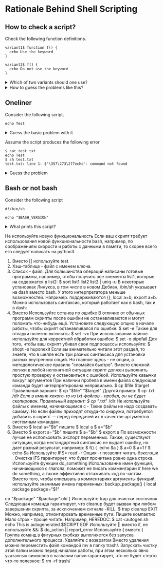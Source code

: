 # Rationale Behind Shell Scripting

## How to check a script?

Check the following function definitions.

```
variant1$ function f() {
  echo Use the keyword
}
```


```
variant2$ f() {
  echo Do not use the keyword
}
```

<details>

<summary>Which of two variants should one use?</summary>

`dash` does not understand `function` keyword. `dash` is a rewritten and shorter version of `bash`:

```
$ ls -l /bin/?ash
-rwxr-xr-x 1 root root 1183448 Apr 18  2022 /bin/bash
-rwxr-xr-x 1 root root  129816 Jul 18  2019 /bin/dash
```

</details>

<details>

<summary>How to guess the problems like this?</summary>


Use `shellcheck`, e.g.

```
$ shellcheck test.sh

In test.sh line 4:
function f() { echo $a; }
^-----------------------^ SC2112: 'function' keyword is non-standard. Delete it.

For more information:
  https://www.shellcheck.net/wiki/SC2112 -- 'function' keyword is non-standar...
```

</details>

## Oneliner

Consider the following script.

```
echo Test
```

<details>
<summary>Guess the basic problem with it</summary>

```
In test.sh line 1:
echo Test
^-- SC2148: Tips depend on target shell and yours is unknown. Add a shebang.

For more information:
  https://www.shellcheck.net/wiki/SC2148 -- Tips depend on target shell and y...
```

Note, each problem has a dedicated page with explanations.
Shebang is a way to indicate the command line interpreter. It looks like `#!/bin/sh` or `#!/bin/bash` in the first line.

</details>

Assume the script produces the following error

```
$ cat test.txt
echo Test
$ sh test.txt
test.txt: line 1: $'\357\273\277echo': command not found
```

<details>

<summary>Guess the problem</summary>

An UTF-8 editor added a <a href="https://en.wikipedia.org/wiki/Byte_order_mark">byte order mark</a> to the script.

</details>


## Bash or not bash

Consider the following script

```
#!/bin/sh

echo "$BASH_VERSION"
```

<details>

<summary>What prints this script?</summary>

It is undefined. For example, in newer versions of Debian `/bin/sh` points to `/bin/dash`.

</details>



Не используйте новую функциональность
Если ваш скрипт требует использования новой функциональности bash, например, по соображениям скорости и работы с данными в памяти, то скорее всего его следует написать на python3.
1. Вместо [[ используйте test.
2. Хэш-таблица - файл с именем ключа.
3. Список - файл. Для большинства операций написаны готовые программы, например, чтобы получить все элементы list1, которые на содержатся в list2:
$ sort list1 list2 list2 | uniq -u
В некоторых установках Линукса, в том числе в новом Дебиан, /bin/sh указывает на dash вместо bash. У этого интерпретатора меньше возможностей. Например. поддерживаются {}, local a=b, export a=b.
Можно использовать синтаксис, который работает как в bash, так и в dash:
1. Вместо
Используйте останов по ошибке
В отличие от обычных программ скрипты после ошибки не останавливаются и могут поломать что-нибудь ещё.  Установите следующую опцию в начале работы, чтобы скрипт останавливался по ошибке:
$ set -e
Также для отладки полезно включать:
$ set -vx
При использовании пайпов используйте для корректной обработки ошибок:
$ set -o pipefail
Для того, чтобы ваш скрипт убивал свои подпроцессы используйте:
$ shopt -s huponexit
Если вы внимательно читали этот раздел, то знаете, что в шелле есть три разных синтаксиса для установки разных внутренних опций. Но главное здесь - не опции, а методологическое правило "сломайся быстро". Вместо сложной логики в любой непонятной ситуации скрипт должен выполнить простую проверку и остановиться с ошибкой.
Используйте кавычки вокруг аргументов
При наличии пробела в имени файла следующая команда будет интерпретирована неправильно.
$ cp $file $target
 Правильный вариант:
$ cp "$file" "$target"
Другой пример:
$ cp *.txt /dir
Если в имени какого-то из txt-файлов - пробел, он не будет скопирован. Правильный вариант:
$ cp "*.txt" /dir
Не используйте файлы с именем, начинающимся с -
Такие файлы не надо создавать самому. Но если файлы приходят откуда-то снаружи, потребуется добавить в скрипт -- перед передачей их в качестве аргументов системным командам.
2. Вместо
$ local a="$b"
пишите
$ local a
$ a="$b"
3. Вместо
$ export a="$b"
пишите
$ a="$b"
$ export a
По возможности лучше не использовать экспорт переменных.
Также, существуют ситуации, когда нестандартный синтаксис не выдает ошибку, но дает разный результат, например:
$ f() {
‍‍‍‍‍‍ ‍‍echo $a
}
$ a=0
$ a=1 f
$ echo $a
Используйте IFS= read -r
Опция -r позволит читать бэкслэши \. Очистка IFS гарантирует, что будет прочитана ровно одна строка.
Используйте функции do_something
Использование имен функций, начинающихся с глагола, поможет не писать комментарии # here we do something, а также эффективно отлаживать код по частям. Вместо того, чтобы описывать в комментариях аргументы функций, используйте значимые имена переменных:
backup_package() {
  local package
  package="$1"

  cp "$package" "$package".old
}
Используйте trap для очистки состояния
Следующая команда гарантирует, что cleanup будет вызван при любом завершении скрипта, за исключением сигнала -KILL.
$ trap cleanup EXIT
Можно, например, отмонтировать временные пути.
Пишите компактно
Мало строк - проще читать. Например, HEREDOC:
$ cat <<EOF >autogen.sh
echo This is autogenerated $SCRIPT
EOF
Используйте || вместо if, не используйте &&:
$ do_action || report_error
Используйте { вместо (
Группа команд в фигурных скобках выполняется без запуска дополнительного процесса.
Удаляйте с возвратом
Вместо удаления можно переместить файл командой mv в папку trash/. Запускать чистку этой папки можно перед началом работы, при этом несколько явно указанных символов в названии папки гарантирует, что не будет стерто что-то полезное:
$ rm -rf trash/
